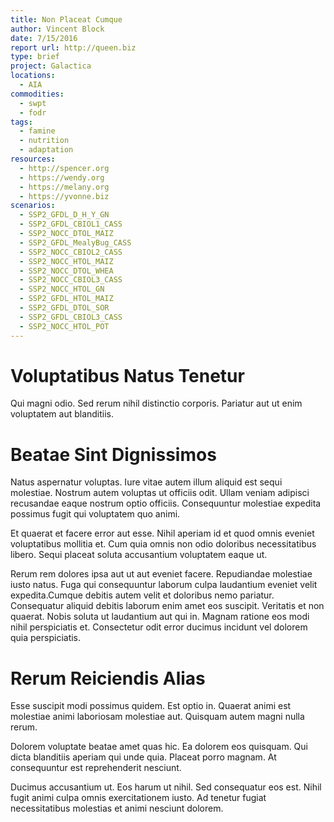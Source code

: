 ```yaml
---
title: Non Placeat Cumque
author: Vincent Block
date: 7/15/2016
report url: http://queen.biz
type: brief
project: Galactica
locations:
  - AIA
commodities:
  - swpt
  - fodr
tags:
  - famine
  - nutrition
  - adaptation
resources:
  - http://spencer.org
  - https://wendy.org
  - https://melany.org
  - https://yvonne.biz
scenarios:
  - SSP2_GFDL_D_H_Y_GN
  - SSP2_GFDL_CBIOL1_CASS
  - SSP2_NOCC_DTOL_MAIZ
  - SSP2_GFDL_MealyBug_CASS
  - SSP2_NOCC_CBIOL2_CASS
  - SSP2_NOCC_HTOL_MAIZ
  - SSP2_NOCC_DTOL_WHEA
  - SSP2_NOCC_CBIOL3_CASS
  - SSP2_NOCC_HTOL_GN
  - SSP2_GFDL_HTOL_MAIZ
  - SSP2_GFDL_DTOL_SOR
  - SSP2_GFDL_CBIOL3_CASS
  - SSP2_NOCC_HTOL_POT
---
```

# Voluptatibus Natus Tenetur
Qui magni odio. Sed rerum nihil distinctio corporis. Pariatur aut ut enim voluptatem aut blanditiis.

# Beatae Sint Dignissimos
Natus aspernatur voluptas. Iure vitae autem illum aliquid est sequi molestiae. Nostrum autem voluptas ut officiis odit. Ullam veniam adipisci recusandae eaque nostrum optio officiis. Consequuntur molestiae expedita possimus fugit qui voluptatem quo animi.
 Et quaerat et facere error aut esse. Nihil aperiam id et quod omnis eveniet voluptatibus mollitia et. Cum quia omnis non odio doloribus necessitatibus libero. Sequi placeat soluta accusantium voluptatem eaque ut.
 Rerum rem dolores ipsa aut ut aut eveniet facere. Repudiandae molestiae iusto natus. Fuga qui consequuntur laborum culpa laudantium eveniet velit expedita.Cumque debitis autem velit et doloribus nemo pariatur. Consequatur aliquid debitis laborum enim amet eos suscipit. Veritatis et non quaerat. Nobis soluta ut laudantium aut qui in. Magnam ratione eos modi nihil perspiciatis et. Consectetur odit error ducimus incidunt vel dolorem quia perspiciatis.

# Rerum Reiciendis Alias
Esse suscipit modi possimus quidem. Est optio in. Quaerat animi est molestiae animi laboriosam molestiae aut. Quisquam autem magni nulla rerum.
 Dolorem voluptate beatae amet quas hic. Ea dolorem eos quisquam. Qui dicta blanditiis aperiam qui unde quia. Placeat porro magnam. At consequuntur est reprehenderit nesciunt.
 Ducimus accusantium ut. Eos harum ut nihil. Sed consequatur eos est. Nihil fugit animi culpa omnis exercitationem iusto. Ad tenetur fugiat necessitatibus molestias et animi nesciunt dolorem.
